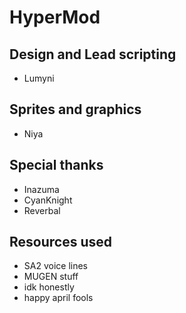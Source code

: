 # HyperMod

## Design and Lead scripting
- Lumyni

## Sprites and graphics
- Niya

## Special thanks
- Inazuma
- CyanKnight
- Reverbal

## Resources used
- SA2 voice lines
- MUGEN stuff
- idk honestly
- happy april fools
